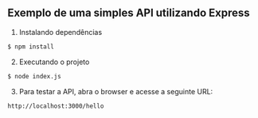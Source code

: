 ## Exemplo de uma simples API utilizando Express

1. Instalando dependências
```sh
$ npm install
```

2. Executando o projeto
```sh
$ node index.js
```

3. Para testar a API, abra o browser e acesse a seguinte URL:
```
http://localhost:3000/hello
```
